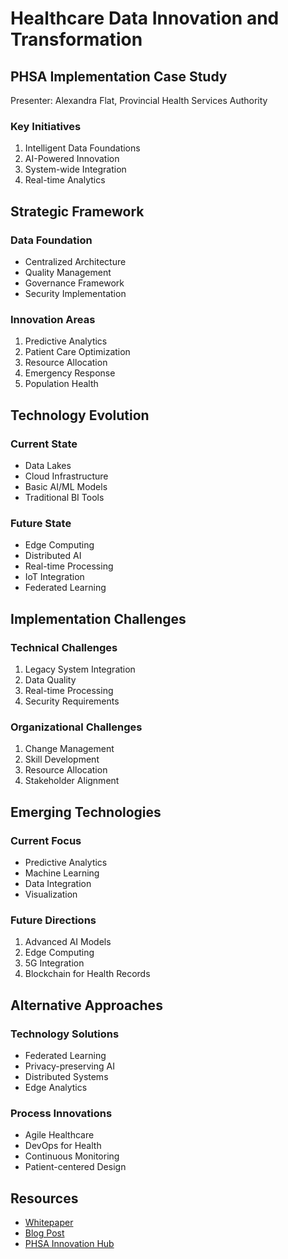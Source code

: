 # Healthcare Data Innovation and Transformation

## PHSA Implementation Case Study
Presenter: Alexandra Flat, Provincial Health Services Authority

### Key Initiatives
1. Intelligent Data Foundations
2. AI-Powered Innovation
3. System-wide Integration
4. Real-time Analytics

## Strategic Framework

### Data Foundation
- Centralized Architecture
- Quality Management
- Governance Framework
- Security Implementation

### Innovation Areas
1. Predictive Analytics
2. Patient Care Optimization
3. Resource Allocation
4. Emergency Response
5. Population Health

## Technology Evolution

### Current State
- Data Lakes
- Cloud Infrastructure
- Basic AI/ML Models
- Traditional BI Tools

### Future State
- Edge Computing
- Distributed AI
- Real-time Processing
- IoT Integration
- Federated Learning

## Implementation Challenges

### Technical Challenges
1. Legacy System Integration
2. Data Quality
3. Real-time Processing
4. Security Requirements

### Organizational Challenges
1. Change Management
2. Skill Development
3. Resource Allocation
4. Stakeholder Alignment

## Emerging Technologies

### Current Focus
- Predictive Analytics
- Machine Learning
- Data Integration
- Visualization

### Future Directions
1. Advanced AI Models
2. Edge Computing
3. 5G Integration
4. Blockchain for Health Records

## Alternative Approaches

### Technology Solutions
- Federated Learning
- Privacy-preserving AI
- Distributed Systems
- Edge Analytics

### Process Innovations
- Agile Healthcare
- DevOps for Health
- Continuous Monitoring
- Patient-centered Design

## Resources
- [Whitepaper](https://www.bigdatasummitcanada.com/transforming-healthcare-through-intelligent-data-foundations-driving-ai-powered-innovation-in-health-systems-whitepaper-big-data-canada-2024/)
- [Blog Post](https://www.bigdatasummitcanada.com/from-crisis-to-solution-5-key-data-strategies-solving-healthcare-challenges-blog-big-data-canada-2024/)
- [PHSA Innovation Hub](https://www.phsa.ca/innovation)
